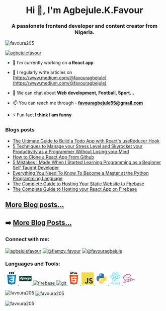 
<h1 align="center">Hi 👋, I'm Agbejule.K.Favour</h1>
<h3 align="center">A passionate frontend developer and content creator from Nigeria.</h3>

<p align="left"> <img src="https://komarev.com/ghpvc/?username=favoura205&label=Profile%20views&color=0e75b6&style=flat" alt="favoura205" /> </p>

<p align="left"> <a href="https://twitter.com/agbejulefavour" target="blank"><img src="https://img.shields.io/twitter/follow/agbejulefavour?logo=twitter&style=for-the-badge" alt="agbejulefavour" /></a> </p>

- 🔭 I’m currently working on **a React app**

- 📝 I regularly write articles on [https://www.medium.com/@favouragbejule](https://www.medium.com/@favouragbejule)

- 💬 We can chat about **Web development, Football, Sport...**

- 📫 You can reach me through - **favouragbejule55@gmail.com**

- ⚡ Fun fact **I think I am funny**

### Blogs posts
<!-- BLOG-POST-LIST:START -->
- [The Ultimate Guide to Bulid a Todo App with React's useReducer Hook](https://javascript.plainenglish.io/the-ultimate-guide-to-bulid-a-todo-app-with-reacts-usereducer-hook-e00976412fed)
- [5 Techniques to Manage your Stress Level and Skyrocket your Productivity as a Programmer Without Losing your Mind](https://javascript.plainenglish.io/how-to-clone-an-app-from-github-446541a0302d)
- [How to Clone a React App From Github](https://javascript.plainenglish.io/how-to-clone-an-app-from-github-446541a0302d)
- [5 Mistakes I Made When I Started Learning Programming as a Beginner Self Taught Developer](https://medium.com/geekculture/5-mistakes-i-made-when-i-started-learning-programming-as-a-beginner-self-taught-developer-8dd8dae68b12)
- [Everything You Need To Know To Become a Master at the Python Programming Language ](https://medium.com/analytics-vidhya/everything-you-need-to-know-to-become-a-master-at-the-python-programming-language-7b32a74d1d7d)
- [The Complete Guide to Hosting Your Static Website to Firebase](https://medium.com/geekculture/the-complete-guide-to-hosting-your-static-website-to-firebase-16c3125bc4a4#6c9c-5a5d429fb0c6)
- [The Complete Guide to Hosting your React App on Firebase](https://javascript.plainenglish.io/the-complete-guide-to-hosting-your-react-app-on-firebase-226ceea07552)

## [More Blog posts...](https://medium.com/@favouragbejule)
  <!-- BLOG-POST-LIST:END -->

  ## ➡️ [More Blog Posts...](https://favouragbejule.medium.com)

<!-- BLOG-POST-LIST:END -->

<h3 align="left">Connect with me:</h3>
<p align="left">
<a href="https://twitter.com/agbejulefavour" target="blank"><img align="center" src="https://raw.githubusercontent.com/rahuldkjain/github-profile-readme-generator/neutral-icons/src/images/icons/Social/twitter.svg" alt="agbejulefavour" height="30" width="40" /></a>
<a href="https://instagram.com/@flamzy_favour" target="blank"><img align="center" src="https://raw.githubusercontent.com/rahuldkjain/github-profile-readme-generator/neutral-icons/src/images/icons/Social/instagram.svg" alt="@flamzy_favour" height="30" width="40" /></a>
<a href="https://medium.com/@favouragbejule" target="blank"><img align="center" src="https://raw.githubusercontent.com/rahuldkjain/github-profile-readme-generator/neutral-icons/src/images/icons/Social/medium.svg" alt="@favouragbejule" height="30" width="40" /></a>
</p>

<h3 align="left">Languages and Tools:</h3>
<p align="left"> <a href="https://www.w3schools.com/css/" target="_blank"> <img src="https://raw.githubusercontent.com/devicons/devicon/master/icons/css3/css3-original-wordmark.svg" alt="css3" width="40" height="40"/> </a> <a href="https://www.djangoproject.com/" target="_blank"> <img src="https://raw.githubusercontent.com/devicons/devicon/master/icons/django/django-original.svg" alt="django" width="40" height="40"/> </a> <a href="https://firebase.google.com/" target="_blank"> <img src="https://www.vectorlogo.zone/logos/firebase/firebase-icon.svg" alt="firebase" width="40" height="40"/> </a> <a href="https://git-scm.com/" target="_blank"> <img src="https://www.vectorlogo.zone/logos/git-scm/git-scm-icon.svg" alt="git" width="40" height="40"/> </a> <a href="https://www.w3.org/html/" target="_blank"> <img src="https://raw.githubusercontent.com/devicons/devicon/master/icons/html5/html5-original-wordmark.svg" alt="html5" width="40" height="40"/> </a> <a href="https://developer.mozilla.org/en-US/docs/Web/JavaScript" target="_blank"> <img src="https://raw.githubusercontent.com/devicons/devicon/master/icons/javascript/javascript-original.svg" alt="javascript" width="40" height="40"/> </a> <a href="https://www.python.org" target="_blank"> <img src="https://raw.githubusercontent.com/devicons/devicon/master/icons/python/python-original.svg" alt="python" width="40" height="40"/> </a> <a href="https://reactjs.org/" target="_blank"> <img src="https://raw.githubusercontent.com/devicons/devicon/master/icons/react/react-original-wordmark.svg" alt="react" width="40" height="40"/> </a> <a href="https://sass-lang.com" target="_blank"> <img src="https://raw.githubusercontent.com/devicons/devicon/master/icons/sass/sass-original.svg" alt="sass" width="40" height="40"/> </a> </p>

<p><img align="left" src="https://github-readme-stats.vercel.app/api/top-langs?username=favoura205&show_icons=true&locale=en&layout=compact" alt="favoura205" /></p>

<p>&nbsp;<img align="center" src="https://github-readme-stats.vercel.app/api?username=favoura205&show_icons=true&locale=en" alt="favoura205" /></p>

<p><img align="center" src="https://github-readme-streak-stats.herokuapp.com/?user=favoura205&" alt="favoura205" /></p>
